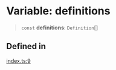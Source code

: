 # Variable: definitions

> `const` **definitions**: `Definition`[]

## Defined in

[index.ts:9](https://github.com/andreisergiu98/baeta/blob/277f62f15bfdecc05d507a84e60b62e5bc08a747/packages/directives/index.ts#L9)
